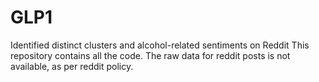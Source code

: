 # GLP1
Identified distinct clusters and alcohol-related sentiments on Reddit
This repository contains all the code. The raw data for reddit posts is not available, as per reddit policy.
